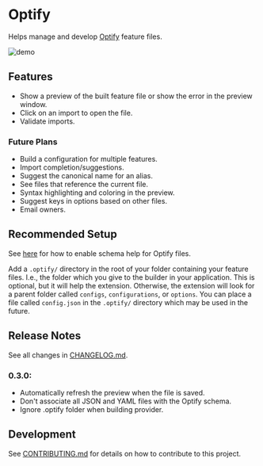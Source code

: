 # Optify

Helps manage and develop [Optify] feature files.

![demo](https://raw.githubusercontent.com/juharris/optify/refs/heads/main/vscode/extension/assets/demo.gif)

## Features

* Show a preview of the built feature file or show the error in the preview window.
* Click on an import to open the file.
* Validate imports.

### Future Plans

* Build a configuration for multiple features.
* Import completion/suggestions.
* Suggest the canonical name for an alias.
* See files that reference the current file.
* Syntax highlighting and coloring in the preview.
* Suggest keys in options based on other files.
* Email owners.

## Recommended Setup

See [here](https://github.com/juharris/optify?tab=readme-ov-file#schema-help) for how to enable schema help for Optify files.

Add a `.optify/` directory in the root of your folder containing your feature files.
I.e., the folder which you give to the builder in your application.
This is optional, but it will help the extension.
Otherwise, the extension will look for a parent folder called `configs`, `configurations`, or `options`.
You can place a file called `config.json` in the `.optify/` directory which may be used in the future.

## Release Notes

See all changes in [CHANGELOG.md](https://github.com/juharris/optify/blob/main/vscode/extension/CHANGELOG.md).

### 0.3.0:

* Automatically refresh the preview when the file is saved.
* Don't associate all JSON and YAML files with the Optify schema.
* Ignore .optify folder when building provider.

## Development

See [CONTRIBUTING.md](https://github.com/juharris/optify/blob/main/vscode/extension/CONTRIBUTING.md) for details on how to contribute to this project.

[optify]: https://github.com/juharris/optify